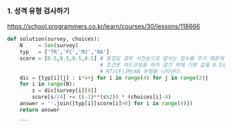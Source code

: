 ### 1. 성격 유형 검사하기

https://school.programmers.co.kr/learn/courses/30/lessons/118666




```python
def solution(survey, choices):
    N     = len(survey)
    typ   = ['TR','FC','MJ','NA']
    score = [0.5,0.5,0.5,0.5] # 동점일 경우 사전순으로 앞서는 점수를 주기 때문에
                              # 조건문 하드코딩을 하지 않기 위해 기본 값을 0.5로 주었다.
                              # RT/CF/JM/AN 유형을 나타낸다.
    dic = {typ[i][j] : i*4+j for i in range(4) for j in range(2)}
    for i in range(N):
        s = dic[survey[i][0]]
        score[s//4] += ((-1)**(s%2)) * (choices[i]-4)
    answer = ''.join([typ[i][score[i]>0] for i in range(4)])
    return answer

    ```